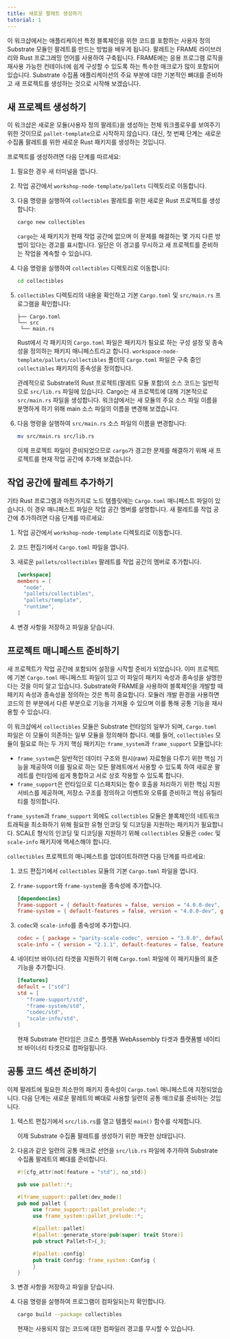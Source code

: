 ```yaml
---
title: 새로운 팔레트 생성하기
tutorial: 1
---
```


이 워크샵에서는 애플리케이션 특정 블록체인을 위한 코드를 포함하는 사용자 정의 Substrate 모듈인 팔레트를 만드는 방법을 배우게 됩니다.
팔레트는 FRAME 라이브러리와 Rust 프로그래밍 언어를 사용하여 구축됩니다.
FRAME에는 응용 프로그램 로직을 재사용 가능한 컨테이너에 쉽게 구성할 수 있도록 하는 특수한 매크로가 많이 포함되어 있습니다.
Substrate 수집품 애플리케이션의 주요 부분에 대한 기본적인 뼈대를 준비하고 새 프로젝트를 생성하는 것으로 시작해 보겠습니다.

## 새 프로젝트 생성하기

이 워크샵은 새로운 모듈(사용자 정의 팔레트)을 생성하는 전체 워크플로우를 보여주기 위한 것이므로 `pallet-template`으로 시작하지 않습니다.
대신, 첫 번째 단계는 새로운 수집품 팔레트를 위한 새로운 Rust 패키지를 생성하는 것입니다.

프로젝트를 생성하려면 다음 단계를 따르세요:

1. 필요한 경우 새 터미널을 엽니다.

2. 작업 공간에서 `workshop-node-template/pallets` 디렉토리로 이동합니다.

3. 다음 명령을 실행하여 `collectibles` 팔레트를 위한 새로운 Rust 프로젝트를 생성합니다:

   ```bash
   cargo new collectibles
   ```

   `cargo`는 새 패키지가 현재 작업 공간에 없으며 이 문제를 해결하는 몇 가지 다른 방법이 있다는 경고를 표시합니다.
   일단은 이 경고를 무시하고 새 프로젝트를 준비하는 작업을 계속할 수 있습니다.

4. 다음 명령을 실행하여 `collectibles` 디렉토리로 이동합니다:

   ```bash
   cd collectibles
   ```

5. `collectibles` 디렉토리의 내용을 확인하고 기본 `Cargo.toml` 및 `src/main.rs` 프로그램을 확인합니다:

   ```text
   ├── Cargo.toml
   └── src
    └── main.rs
   ```

   Rust에서 각 패키지의 `Cargo.toml` 파일은 패키지가 필요로 하는 구성 설정 및 종속성을 정의하는 패키지 매니페스트라고 합니다.
   `workspace-node-template/pallets/collectibles` 폴더의 `Cargo.toml` 파일은 구축 중인 `collectibles` 패키지의 종속성을 정의합니다.

   관례적으로 Substrate의 Rust 프로젝트(팔레트 모듈 포함)의 소스 코드는 일반적으로 `src/lib.rs` 파일에 있습니다.
   Cargo는 새 프로젝트에 대해 기본적으로 `src/main.rs` 파일을 생성합니다.
   워크샵에서는 새 모듈의 주요 소스 파일 이름을 분명하게 하기 위해 main 소스 파일의 이름을 변경해 보겠습니다.

6. 다음 명령을 실행하여 `src/main.rs` 소스 파일의 이름을 변경합니다:

   ```bash
   mv src/main.rs src/lib.rs
   ```

   이제 프로젝트 파일이 준비되었으므로 `cargo`가 경고한 문제를 해결하기 위해 새 프로젝트를 현재 작업 공간에 추가해 보겠습니다.

## 작업 공간에 팔레트 추가하기

기타 Rust 프로그램과 마찬가지로 노드 템플릿에는 `Cargo.toml` 매니페스트 파일이 있습니다.
이 경우 매니페스트 파일은 작업 공간 멤버를 설명합니다.
새 팔레트를 작업 공간에 추가하려면 다음 단계를 따르세요:

1. 작업 공간에서 `workshop-node-template` 디렉토리로 이동합니다.

2. 코드 편집기에서 `Cargo.toml` 파일을 엽니다.

3. 새로운 `pallets/collectibles` 팔레트를 작업 공간의 멤버로 추가합니다.

   ```toml
   [workspace]
   members = [
     "node",
     "pallets/collectibles",
     "pallets/template",
     "runtime",
   ]
   ```

4. 변경 사항을 저장하고 파일을 닫습니다.

## 프로젝트 매니페스트 준비하기

새 프로젝트가 작업 공간에 포함되어 설정을 시작할 준비가 되었습니다.
이미 프로젝트에 기본 `Cargo.toml` 매니페스트 파일이 있고 이 파일이 패키지 속성과 종속성을 설명한다는 것을 이미 알고 있습니다.
Substrate와 FRAME을 사용하여 블록체인을 개발할 때 패키지 속성과 종속성을 정의하는 것은 특히 중요합니다.
모듈러 개발 환경을 사용하면 코드의 한 부분에서 다른 부분으로 기능을 가져올 수 있으며 이를 통해 공통 기능을 재사용할 수 있습니다.

이 워크샵에서 `collectibles` 모듈은 Substrate 런타임의 일부가 되며, `Cargo.toml` 파일은 이 모듈이 의존하는 일부 모듈을 정의해야 합니다.
예를 들어, `collectibles` 모듈이 필요로 하는 두 가지 핵심 패키지는 `frame_system`과 `frame_support` 모듈입니다:

- `frame_system`은 일반적인 데이터 구조와 원시(raw) 자료형을 다루기 위한 핵심 기능을 제공하여 이를 필요로 하는 모든 팔레트에서 사용할 수 있도록 하여 새로운 팔레트를 런타임에 쉽게 통합하고 서로 상호 작용할 수 있도록 합니다.
- `frame_support`은 런타임으로 디스패치되는 함수 호출을 처리하기 위한 핵심 지원 서비스를 제공하며, 저장소 구조를 정의하고 이벤트와 오류를 준비하고 핵심 유틸리티를 정의합니다.

`frame_system`과 `frame_support` 외에도 `collectibles` 모듈은 블록체인의 네트워크 트래픽을 최소화하기 위해 필요한 유형 인코딩 및 디코딩을 지원하는 패키지가 필요합니다.
SCALE 형식의 인코딩 및 디코딩을 지원하기 위해 `collectibles` 모듈은 `codec` 및 `scale-info` 패키지에 액세스해야 합니다.

`collectibles` 프로젝트의 매니페스트를 업데이트하려면 다음 단계를 따르세요:

1. 코드 편집기에서 `collectibles` 모듈의 기본 `Cargo.toml` 파일을 엽니다.

2. `frame-support`와 `frame-system`을 종속성에 추가합니다.

   ```toml
   [dependencies]
   frame-support = { default-features = false, version = "4.0.0-dev", git = "https://github.com/paritytech/polkadot-sdk.git", branch = "polkadot-v1.0.0"}
   frame-system = { default-features = false, version = "4.0.0-dev", git = "https://github.com/paritytech/polkadot-sdk.git", branch = "polkadot-v1.0.0" }
   ```

3. `codec`와 `scale-info`를 종속성에 추가합니다.

   ```toml
   codec = { package = "parity-scale-codec", version = "3.0.0", default-features = false, features = ["derive",] }
   scale-info = { version = "2.1.1", default-features = false, features = ["derive"] }
   ```

4. 네이티브 바이너리 타겟을 지원하기 위해 `Cargo.toml` 파일에 이 패키지들의 표준 기능을 추가합니다.

   ```toml
   [features]
   default = ["std"]
   std = [
      "frame-support/std",
      "frame-system/std",
      "codec/std",
      "scale-info/std",
   ]
   ```

   현재 Substrate 런타임은 크로스 플랫폼 WebAssembly 타겟과 플랫폼별 네이티브 바이너리 타겟으로 컴파일됩니다.

## 공통 코드 섹션 준비하기

이제 팔레트에 필요한 최소한의 패키지 종속성이 `Cargo.toml` 매니페스트에 지정되었습니다.
다음 단계는 새로운 팔레트의 뼈대로 사용할 일련의 공통 매크로를 준비하는 것입니다.

1. 텍스트 편집기에서 `src/lib.rs`를 열고 템플릿 `main()` 함수를 삭제합니다.

   이제 Substrate 수집품 팔레트를 생성하기 위한 깨끗한 상태입니다.

2. 다음과 같은 일련의 공통 매크로 선언을 `src/lib.rs` 파일에 추가하여 Substrate 수집품 팔레트의 뼈대를 준비합니다.

   ```rust
   #![cfg_attr(not(feature = "std"), no_std)]
   
   pub use pallet::*;
   
   #[frame_support::pallet(dev_mode)]
   pub mod pallet {
        use frame_support::pallet_prelude::*;
        use frame_system::pallet_prelude::*;

        #[pallet::pallet]
        #[pallet::generate_store(pub(super) trait Store)]
        pub struct Pallet<T>(_);

        #[pallet::config]
        pub trait Config: frame_system::Config {
        }
   }
   ```

3. 변경 사항을 저장하고 파일을 닫습니다.

1. 다음 명령을 실행하여 프로그램이 컴파일되는지 확인합니다.

   ```bash
   cargo build --package collectibles
   ```

   현재는 사용되지 않는 코드에 대한 컴파일러 경고를 무시할 수 있습니다.